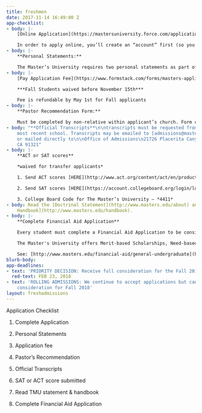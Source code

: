```yaml
---
title: freshmen
date: 2017-11-14 16:49:00 Z
app-checklist:
- body: |-
    [Online Application](https://mastersuniversity.force.com/application/TX_SiteLogin?startURL=%2Fapplication%2FTargetX_Portal__PB):

    In order to apply online, you’ll create an “account” first (so you can save and return to your application), before being able to complete the various sections of the online application. Once an application is submitted, the applicant cannot go back and change the application.
- body: |-
    **Personal Statements:**

    The Master’s University requires two personal statements as part of the application (approx. 300-500 words each), so plan accordingly.
- body: |-
    [Pay Application Fee](https://www.formstack.com/forms/masters-application_fee_credit_card_processing)

    ***Fall Students waived before November 15th***

    Fee is refundable by May 1st for Fall applicants
- body: |-
    **Pastor Recommendation Form:**

    Must be completed by non-relative within applicant’s church. Form can be filled out by Head Pastor, Associate Pastor, Youth Pastor, or Elder. Form can be sent directly to pastor from application by inputting the pastor’s email address when requested, otherwise it is the applicants responsibility to email their pastor the link to the form.
- body: "**Official Transcripts**\n\ntranscripts must be requested from current or
    most recent school. Transcripts may be emailed to [admissions@masters.edu](mailto:admissions@masters.edu)
    or mailed directly to\n\nOffice of Admissions\n21726 Placerita Canyon Rd., \nNewhall,
    CA 91321"
- body: |-
    **ACT or SAT scores**

    *waived for transfer applicants*

    1. Send ACT scores [HERE](http://www.act.org/content/act/en/products-and-services/the-act/your-scores/send-your-scores.html)

    2. Send SAT scores [HERE](https://account.collegeboard.org/login/login?idp=ECL&appId=115&DURL=https%3A//nsat.collegeboard.org/satweb/login.jsp&affiliateId=aru%7Canypage&bannerId=ht%7Cnsat-send)

    3. College Board Code for The Master’s University – *4411*
- body: Read the [Doctrinal Statement](http://www.masters.edu/about) and [Student
    Handbook](http://www.masters.edu/handbook).
- body: |-
    **Complete Financial Aid Application**

    Every student must complete a Financial Aid Application to be considered for any financial aid (including Music, Athletics and outside scholarships).

    The Master's University offers Merit-based Scholarships, Need-based Grants, and Federal/State Aid. All Institutional aid is awarded up to 4 years/8 semesters. All institutional aid is evenly disbursed between the two semesters.

    See: [http://www.masters.edu/financial-aid/general-undergraduate](http://www.masters.edu/financial-aid/general-undergraduate)
blurb-body: 
app-deadlines:
- text: 'PRIORITY DECISION: Receive full consideration for the Fall 2018 semester'
  red-text: FEB 23, 2018
- text: 'ROLLING ADMISSIONS: We continue to accept applications but cannot guarantee
    consideration for Fall 2018'
layout: freshadmissions
---
```


Application Checklist

1. Complete Application

2. Personal Statements

3. Application fee

4. Pastor’s Recommendation

5. Official Transcripts

6. SAT or ACT score submitted

7. Read TMU statement & handbook

8. Complete Financial Aid Application
